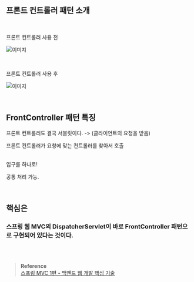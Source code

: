 ## 프론트 컨트롤러 패턴 소개

<br/>

프론트 컨트롤러 사용 전

![이미지](/programming/img/서33.PNG)

<br/>

프론트 컨트롤러 사용 후

![이미지](/programming/img/서34.PNG)

<br/>

## FrontController 패턴 특징

프론트 컨트롤러도 결국 서블릿이다. -> (클라이언트의 요청을 받음)

프론트 컨트롤러가 요청에 맞는 컨트롤러를 찾아서 호출

<br/>입구를 하나로!

공통 처리 가능.

<br/>

## 핵심은 


### 스프링 웹 MVC의 DispatcherServlet이 바로 FrontController 패턴으로 구현되어 있다는 것이다.



<br/><br/>

>**Reference** <br/>[스프링 MVC 1편 - 백엔드 웹 개발 핵심 기술](https://www.inflearn.com/course/%EC%8A%A4%ED%94%84%EB%A7%81-mvc-1)